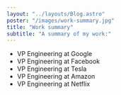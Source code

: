 ```yaml
---
layout: "../layouts/Blog.astro"
poster: "/images/work-summary.jpg"
title: "Work summary" 
subtitle: "A summary of my work:" 
---
```


- VP Engineering at Google
- VP Engineering at Facebook
- VP Engineering at Tesla
- VP Engineering at Amazon
- VP Engineering at Netflix